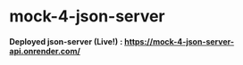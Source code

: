 # mock-4-json-server

#### Deployed json-server (Live!) : https://mock-4-json-server-api.onrender.com/
